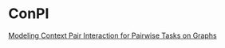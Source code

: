 # ConPI
[Modeling Context Pair Interaction for Pairwise Tasks on Graphs](https://dl.acm.org/doi/10.1145/3437963.3441744)

